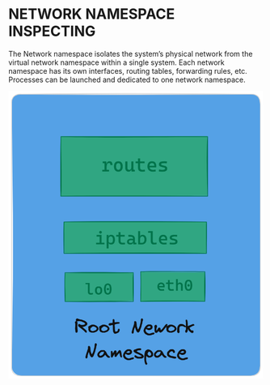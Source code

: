 # NETWORK NAMESPACE INSPECTING

The Network namespace isolates the system’s physical network from the virtual network namespace within a single system. Each network namespace has its own interfaces, routing tables, forwarding rules, etc. Processes can be launched and dedicated to one network namespace.

![alt text](./images/Root-network-Namesace.png)